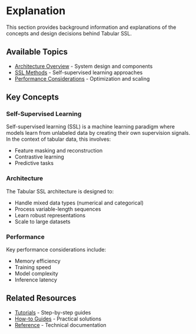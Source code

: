 # Explanation

This section provides background information and explanations of the concepts and design decisions behind Tabular SSL.

## Available Topics

- [Architecture Overview](architecture.md) - System design and components
- [SSL Methods](ssl-methods.md) - Self-supervised learning approaches
- [Performance Considerations](performance.md) - Optimization and scaling

## Key Concepts

### Self-Supervised Learning
Self-supervised learning (SSL) is a machine learning paradigm where models learn from unlabeled data by creating their own supervision signals. In the context of tabular data, this involves:

- Feature masking and reconstruction
- Contrastive learning
- Predictive tasks

### Architecture
The Tabular SSL architecture is designed to:

- Handle mixed data types (numerical and categorical)
- Process variable-length sequences
- Learn robust representations
- Scale to large datasets

### Performance
Key performance considerations include:

- Memory efficiency
- Training speed
- Model complexity
- Inference latency

## Related Resources

- [Tutorials](../tutorials/index.md) - Step-by-step guides
- [How-to Guides](../how-to-guides/index.md) - Practical solutions
- [Reference](../reference/index.md) - Technical documentation 
